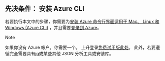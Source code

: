 ## <a name="prerequisite-install-the-azure-cli"></a>先决条件： 安装 Azure CLI
若要执行本文中的步骤，你需要为[安装 Azure 命令行界面适用于 Mac、 Linux 和 Windows (Azure CLI)](../articles/cli-install-nodejs.md) ，并且需要[登录到 Azure](../articles/xplat-cli-connect.md)。 

> [!NOTE]
> 如果你没有 Azure 帐户，你需要一个。 上升登录[免费试用版此处](../articles/active-directory/sign-up-organization.md)。 此外，若要遵循完全需要具有[jq](https://stedolan.github.io/jq/)或某些其他 JSON 分析工具或安装库。
> 
> 

